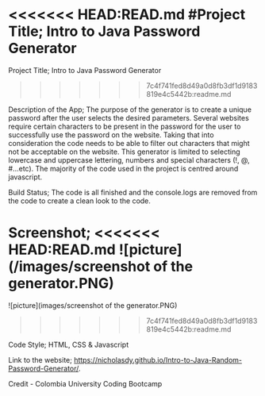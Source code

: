 <<<<<<< HEAD:READ.md
#Project Title; Intro to Java Password Generator 
=======
Project Title; Intro to Java Password Generator 
>>>>>>> 7c4f741fed8d49a0d8fb3df1d9183819e4c5442b:readme.md

Description of the App;
The purpose of the generator is to create a unique password after the user selects the desired parameters. Several websites require certain characters to be present in the password for the user to successfully use the password on the website. Taking that into consideration the code needs to be able to filter out characters that might not be acceptable on the website. This generator is limited to selecting lowercase and uppercase lettering, numbers and special characters (!, @, #...etc). The majority of the code used in the project is centred around javascript. 

Build Status; 
The code is all finished and the console.logs are removed from the code to create a clean look to the code. 

Screenshot;
<<<<<<< HEAD:READ.md
![picture](/images/screenshot of the generator.PNG)
=======

![picture](images/screenshot of the generator.PNG)
>>>>>>> 7c4f741fed8d49a0d8fb3df1d9183819e4c5442b:readme.md

Code Style; 
HTML, CSS & Javascript

Link to the website;
https://nicholasdy.github.io/Intro-to-Java-Random-Password-Generator/.


Credit  - Colombia University Coding Bootcamp
